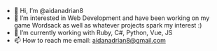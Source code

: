 - 👋 Hi, I’m @aidanadrian8
- 👀 I’m interested in Web Development and have been working on my game Wordsack as well as whatever projects spark my interest :)
- 🌱 I’m currently working with Ruby, C#, Python, Vue, JS
- 📫 How to reach me email: aidanadrian8@gmail.com

<!---
aidanadrian8/aidanadrian8 is a ✨ special ✨ repository because its `README.md` (this file) appears on your GitHub profile.
You can click the Preview link to take a look at your changes.
--->
